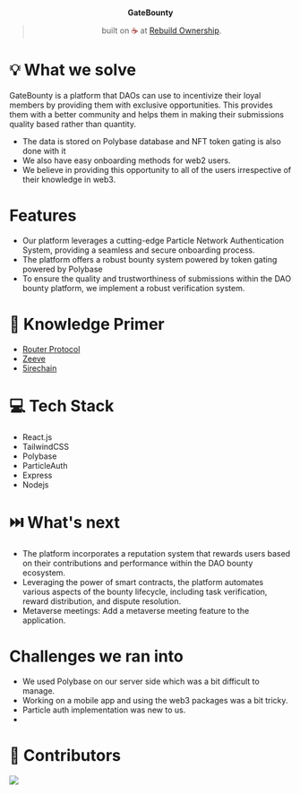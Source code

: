 
<br>
<p align="center">
<b>GateBounty
<br></b>
</p>
<blockquote align="center">built on <span style="color: #8b0000;">☕</span> at <a href="https://layer.devfolio.co/">Rebuild Ownership</a>.</blockquote>

# 💡 **What we solve**

GateBounty is a platform that DAOs can use to incentivize their loyal members by providing them with exclusive opportunities.
This provides them with a better community and helps them in making their submissions quality based rather than quantity.
- The data is stored on Polybase database and NFT token gating is also done with it
- We also have easy onboarding methods for web2 users.
- We believe in providing this opportunity to all of the users irrespective of their knowledge in web3.

# Features
- Our platform leverages a cutting-edge Particle Network Authentication System, providing a seamless and secure onboarding process.
- The platform offers a robust bounty system powered by token gating powered by Polybase
- To ensure the quality and trustworthiness of submissions within the DAO bounty platform, we implement a robust verification system.

# 🧠 Knowledge Primer

- [Router Protocol](https://www.routerprotocol.com/)
- [Zeeve](https://www.zeeve.io/)
- [5irechain](https://www.5ire.org/)

# 💻 Tech Stack

- React.js
- TailwindCSS
- Polybase
- ParticleAuth
- Express
- Nodejs

# ⏭️ What's next
- The platform incorporates a reputation system that rewards users based on their contributions and performance within the DAO bounty ecosystem.
- Leveraging the power of smart contracts, the platform automates various aspects of the bounty lifecycle, including task verification, reward distribution, and dispute resolution. 
- Metaverse meetings: Add a metaverse meeting feature to the application.

#   Challenges we ran into

- We used Polybase on our server side which was a bit difficult to manage.
- Working on a mobile app and using the web3 packages was a bit tricky.
- Particle auth implementation was new to us.
- 
# 🤝 Contributors
<a href="https://github.com/karanpargal/MangDAO/graphs/contributors">
  <img src="https://contrib.rocks/image?repo=karanpargal/MangDAO" />
</a>

